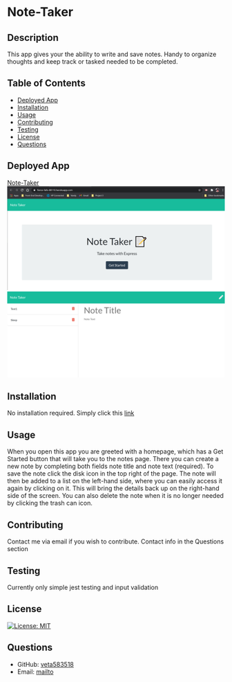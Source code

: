 # Note-Taker

## Description

This app gives your the ability to write and save notes. Handy to organize thoughts and keep track or tasked needed to be completed.

## Table of Contents

- [Deployed App](#deployedApp)
- [Installation](#installation)
- [Usage](#usage)
- [Contributing](#contributing)
- [Testing](#testing)
- [License](#license)
- [Questions](#questions)

## Deployed App

[Note-Taker](https://fierce-falls-88110.herokuapp.com)
![homepage](https://github.com/veta583518/Note-Taker/blob/main/public/assets/images/screenshot1.PNG)
![notesPage](https://github.com/veta583518/Note-Taker/blob/main/public/assets/images/screenshot2.PNG)

## Installation

No installation required. Simply click this [link](https://fierce-falls-88110.herokuapp.com)

## Usage

When you open this app you are greeted with a homepage, which has a Get Started button that will take you to the notes page. There you can create a new note by completing both fields note title and note text (required). To save the note click the disk icon in the top right of the page. The note will then be added to a list on the left-hand side, where you can easily access it again by clicking on it. This will bring the details back up on the right-hand side of the screen. You can also delete the note when it is no longer needed by clicking the trash can icon.

## Contributing

Contact me via email if you wish to contribute. Contact info in the Questions section

## Testing

Currently only simple jest testing and input validation

## License

[![License: MIT](https://img.shields.io/badge/License-MIT-yellow.svg)](https://opensource.org/licenses/MIT)

## Questions

- GitHub: [veta583518](https://github.com/veta583518)
- Email: [mailto](mailto:veta583518@gmail.com)
